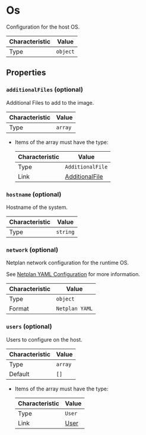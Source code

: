 <!-- THIS FILE IS AUTOMATICALLY GENERATED BY DOCBUILDER, DO NOT EDIT MANUALLY! -->

# Os

Configuration for the host OS.

| Characteristic | Value    |
| -------------- | -------- |
| Type           | `object` |

## Properties

### `additionalFiles` (optional)

Additional Files to add to the image.

| Characteristic | Value   |
| -------------- | ------- |
| Type           | `array` |

- Items of the array must have the type:

   | Characteristic | Value                                 |
   | -------------- | ------------------------------------- |
   | Type           | `AdditionalFile`                      |
   | Link           | [AdditionalFile](./AdditionalFile.md) |

### `hostname` (optional)

Hostname of the system.

| Characteristic | Value    |
| -------------- | -------- |
| Type           | `string` |

### `network` (optional)

Netplan network configuration for the runtime OS.

See [Netplan YAML Configuration](https://netplan.readthedocs.io/en/stable/netplan-yaml/) for more information.

| Characteristic | Value          |
| -------------- | -------------- |
| Type           | `object`       |
| Format         | `Netplan YAML` |

### `users` (optional)

Users to configure on the host.

| Characteristic | Value   |
| -------------- | ------- |
| Type           | `array` |
| Default        | `[]`    |

- Items of the array must have the type:

   | Characteristic | Value             |
   | -------------- | ----------------- |
   | Type           | `User`            |
   | Link           | [User](./User.md) |

